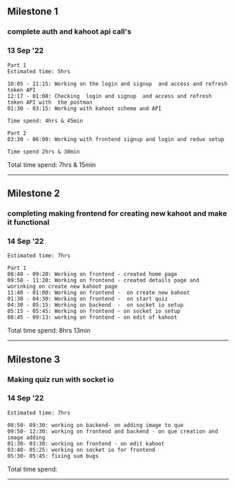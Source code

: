 ## Milestone 1

### complete auth and kahoot api call's

### 13 Sep '22

    Part 1
    Estimated time: 5hrs

    10:05 - 11:15: Working on the login and signup  and access and refresh token API
    12:17 - 01:08: Checking  login and signup  and access and refresh token API with  the postman
    01:30 - 03:15: Working with kahoot schema and API

    Time spend: 4hrs & 45min

    Part 2
    03:30 - 06:00: Working with frontend signup and login and redux setup

    Time spend 2hrs & 30min

Total time spend: 7hrs & 15min

---

## Milestone 2

### completing making frontend for creating new kahoot and make it functional

### 14 Sep '22

    Estimated time: 7hrs

    Part 1
    08:40 - 09:20: Working on frontend - created home page
    09:50 - 11:20: Working on frontend - created details page and worinking on create new kahoot page
    11:40 - 01:00: Working on frontend -  on create new kahoot
    01:30 - 04:30: Working on frontend -  on start quiz
    04:30 - 05:15: Working on backend  -  on socket io setup
    05:15 - 05:45: Working on frontend - on socket io setup
    08:45 - 09:13: working on frontend - on edit of kahoot

Total time spend: 8hrs 13min

---

## Milestone 3

### Making quiz run with socket io

### 14 Sep '22

    Estimated time: 7hrs

    08:50- 09:30: working on backend- on adding image to que
    09:50- 12:30: working on frontend and backend - on que creation and image adding
    01:30- 03:30: working on frontend - on edit kahoot
    03:40- 05:25: working on socket io for frontend
    05:30- 05:45: fixing sum bugs

Total time spend:

---
